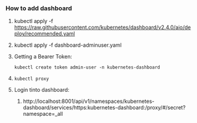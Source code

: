### How to add dashboard
1. kubectl apply -f https://raw.githubusercontent.com/kubernetes/dashboard/v2.4.0/aio/deploy/recommended.yaml
2. kubectl apply -f dashboard-adminuser.yaml
3. Getting a Bearer Token: 

   `kubectl create token admin-user -n kubernetes-dashboard`
4. `kubectl proxy` 
5. Login tinto dashboard:
   1. http://localhost:8001/api/v1/namespaces/kubernetes-dashboard/services/https:kubernetes-dashboard:/proxy/#/secret?namespace=_all
